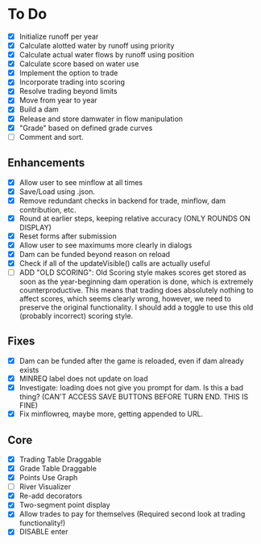 # To Do

- [X] Initialize runoff per year
- [X] Calculate alotted water by runoff using priority
- [X] Calculate actual water flows by runoff using position
- [X] Calculate score based on water use
- [X] Implement the option to trade
- [X] Incorporate trading into scoring
- [X] Resolve trading beyond limits
- [X] Move from year to year
- [X] Build a dam
- [X] Release and store damwater in flow manipulation
- [X] "Grade" based on defined grade curves
- [ ] Comment and sort.

## Enhancements

- [X] Allow user to see minflow at all times
- [X] Save/Load using .json.
- [X] Remove redundant checks in backend for trade, minflow, dam contribution, etc.
- [X] Round at earlier steps, keeping relative accuracy (ONLY ROUNDS ON DISPLAY)
- [X] Reset forms after submission
- [X] Allow user to see maximums more clearly in dialogs
- [X] Dam can be funded beyond reason on reload
- [X] Check if all of the updateVisible() calls are actually useful
- [ ] ADD "OLD SCORING": Old Scoring style makes scores get stored as soon as the year-beginning dam operation is done, which is extremely counterproductive. This means that trading does absolutely nothing to affect scores, which seems clearly wrong, however, we need to preserve the original functionality. I should add a toggle to use this old (probably incorrect) scoring style.

## Fixes

- [X] Dam can be funded after the game is reloaded, even if dam already exists
- [X] MINREQ label does not update on load
- [X] Investigate: loading does not give you prompt for dam. Is this a bad thing? (CAN'T ACCESS SAVE BUTTONS BEFORE TURN END. THIS IS FINE)
- [X] Fix minflowreq, maybe more, getting appended to URL.

## Core

- [X] Trading Table Draggable
- [X] Grade Table Draggable
- [X] Points Use Graph
- [ ] River Visualizer
- [X] Re-add decorators
- [X] Two-segment point display  
- [X] Allow trades to pay for themselves (Required second look at trading functionality!)
- [X] DISABLE enter
